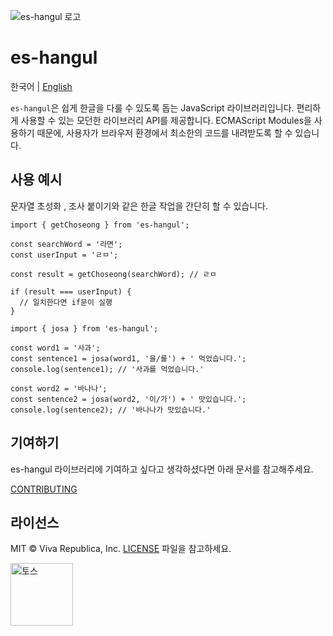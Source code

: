 ![es-hangul 로고](https://github.com/toss/es-hangul/assets/69495129/433ddc8c-b32d-4c4c-8b60-5cc9cbe315d3)

# es-hangul

한국어 | [English](https://github.com/toss/es-hangul/blob/main/README-en_us.md)

`es-hangul`은 쉽게 한글을 다룰 수 있도록 돕는 JavaScript 라이브러리입니다. 편리하게 사용할 수 있는 모던한 라이브러리 API를 제공합니다. ECMAScript Modules을 사용하기 때문에, 사용자가 브라우저 환경에서 최소한의 코드를 내려받도록 할 수 있습니다.

## 사용 예시

문자열 초성화 , 조사 붙이기와 같은 한글 작업을 간단히 할 수 있습니다.

```tsx
import { getChoseong } from 'es-hangul';

const searchWord = '라면';
const userInput = 'ㄹㅁ';

const result = getChoseong(searchWord); // ㄹㅁ

if (result === userInput) {
  // 일치한다면 if문이 실행
}
```

```tsx
import { josa } from 'es-hangul';

const word1 = '사과';
const sentence1 = josa(word1, '을/를') + ' 먹었습니다.';
console.log(sentence1); // '사과를 먹었습니다.'

const word2 = '바나나';
const sentence2 = josa(word2, '이/가') + ' 맛있습니다.';
console.log(sentence2); // '바나나가 맛있습니다.'
```

## 기여하기

es-hangul 라이브러리에 기여하고 싶다고 생각하셨다면 아래 문서를 참고해주세요.

[CONTRIBUTING](https://github.com/toss/es-hangul/blob/main/.github/CONTRIBUTING.md)

## 라이선스

MIT © Viva Republica, Inc. [LICENSE](https://github.com/toss/es-hangul/blob/main/LICENSE) 파일을 참고하세요.

<a title="토스" href="https://toss.im">
  <picture>
    <source media="(prefers-color-scheme: dark)" srcset="https://static.toss.im/logos/png/4x/logo-toss-reverse.png">
    <img alt="토스" src="https://static.toss.im/logos/png/4x/logo-toss.png" width="100">
  </picture>
</a>
